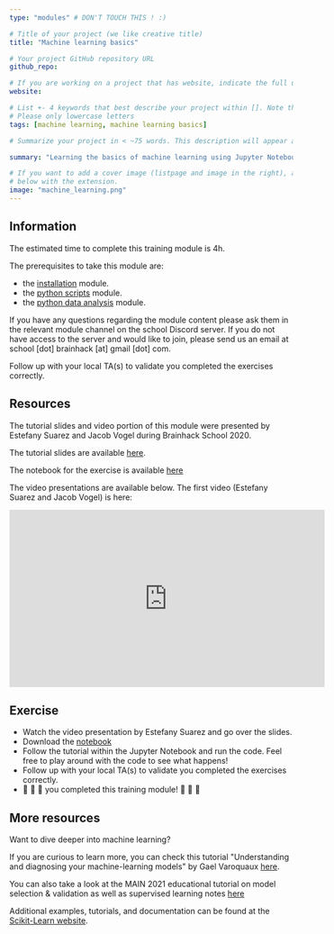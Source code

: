 ```yaml
---
type: "modules" # DON'T TOUCH THIS ! :)

# Title of your project (we like creative title)
title: "Machine learning basics"

# Your project GitHub repository URL
github_repo:

# If you are working on a project that has website, indicate the full url including "https://" below or leave it empty.
website:

# List +- 4 keywords that best describe your project within []. Note that the project summary also involves a number of key words. Those are listed on top of the [github repository](https://github.com/PSY6983-2021/project_template), click `manage topics`.
# Please only lowercase letters
tags: [machine learning, machine learning basics]

# Summarize your project in < ~75 words. This description will appear at the top of your page and on the list page with other projects..

summary: "Learning the basics of machine learning using Jupyter Notebook."

# If you want to add a cover image (listpage and image in the right), add it to your directory and indicate the name
# below with the extension.
image: "machine_learning.png"
---
```

<!-- This is an html comment and this won't appear in the rendered page. You are now editing the "content" area, the core of your description. Everything that you can do in markdown is allowed below. We added a couple of comments to guide your through documenting your progress. -->

## Information

The estimated time to complete this training module is 4h.

The prerequisites to take this module are:
 * the [installation](/modules/installation) module.
 * the [python scripts](/modules/python_scripts) module.
 * the [python data analysis](/modules/python_data_analysis) module.

If you have any questions regarding the module content please ask them in the relevant module channel on the school Discord server. If you do not have access 
to the server and would like to join, please send us an email at school [dot] brainhack [at] gmail [dot] com.

Follow up with your local TA(s) to validate you completed the exercises correctly.

## Resources
The tutorial slides and video portion of this module were presented by Estefany Suarez and Jacob Vogel during Brainhack School 2020. 

The tutorial slides are available [here](https://github.com/neurodatascience/course-materials-2020/tree/master/lectures/14-may/03-intro-to-machine-learning).

The notebook for the exercise is available [here](https://github.com/brainhackorg/school/blob/master/content/en/modules/machine_learning_basics/machine_learning.ipynb)

The video presentations are available below. The first video (Estefany Suarez and Jacob Vogel) is here:
<iframe width="560" height="315" src="https://www.youtube.com/embed/thLHAg8oOLw" title="YouTube video player" frameborder="0" allow="accelerometer; autoplay; clipboard-write; encrypted-media; gyroscope; picture-in-picture" allowfullscreen></iframe>

## Exercise

 * Watch the video presentation by Estefany Suarez and go over the slides.
 * Download the [notebook](https://github.com/brainhackorg/school/blob/master/content/en/modules/machine_learning_basics/machine_learning.ipynb) 
 * Follow the tutorial within the Jupyter Notebook and run the code. Feel free to play around with the code to see what happens!
 * Follow up with your local TA(s) to validate you completed the exercises correctly.
 * 🎉 🎉 🎉 you completed this training module! 🎉 🎉 🎉

## More resources
Want to dive deeper into machine learning?

If you are curious to learn more, you can check this tutorial "Understanding and diagnosing your machine-learning models" by Gael Varoquaux [here](http://gael-varoquaux.info/interpreting_ml_tuto/index.html).

You can also take a look at the MAIN 2021 educational tutorial on model selection & validation as well as supervised learning notes [here](https://main-educational.github.io/material.html)

Additional examples, tutorials, and documentation can be found at the [Scikit-Learn website](https://scikit-learn.org/stable).
